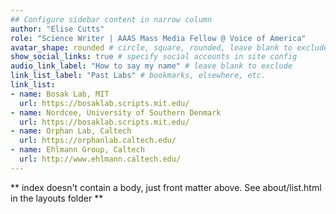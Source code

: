 ```yaml
---
## Configure sidebar content in narrow column
author: "Elise Cutts"
role: "Science Writer | AAAS Mass Media Fellow @ Voice of America"
avatar_shape: rounded # circle, square, rounded, leave blank to exclude
show_social_links: true # specify social accounts in site config
audio_link_label: "How to say my name" # leave blank to exclude
link_list_label: "Past Labs" # bookmarks, elsewhere, etc.
link_list:
- name: Bosak Lab, MIT
  url: https://bosaklab.scripts.mit.edu/
- name: Nordcee, University of Southern Denmark
  url: https://bosaklab.scripts.mit.edu/  
- name: Orphan Lab, Caltech
  url: https://orphanlab.caltech.edu/
- name: Ehlmann Group, Caltech
  url: http://www.ehlmann.caltech.edu/
---
```


** index doesn't contain a body, just front matter above.
See about/list.html in the layouts folder **
